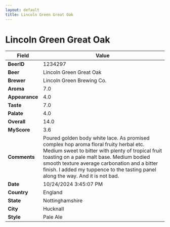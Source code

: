 ```yaml
---
layout: default
title: Lincoln Green Great Oak
---
```


# Lincoln Green Great Oak

| Field         | Value     |
|---------------|-----------|
| **BeerID** | 1234297 |
| **Beer** | Lincoln Green Great Oak |
| **Brewer** | Lincoln Green Brewing Co. |
| **Aroma** | 7.0 |
| **Appearance** | 4.0 |
| **Taste** | 7.0 |
| **Palate** | 4.0 |
| **Overall** | 14.0 |
| **MyScore** | 3.6 |
| **Comments** | Poured golden body white lace.  As promised complex hop aroma floral fruity herbal etc. Medium sweet to bitter with plenty of tropical fruit toasting on a pale malt base. Medium bodied smooth texture average carbonation and a bitter finish.  I added my tuppence to the tasting panel along the way. And it is not bad. |
| **Date** | 10/24/2024 3:45:07 PM |
| **Country** | England |
| **State** | Nottinghamshire |
| **City** | Hucknall |
| **Style** | Pale Ale |
